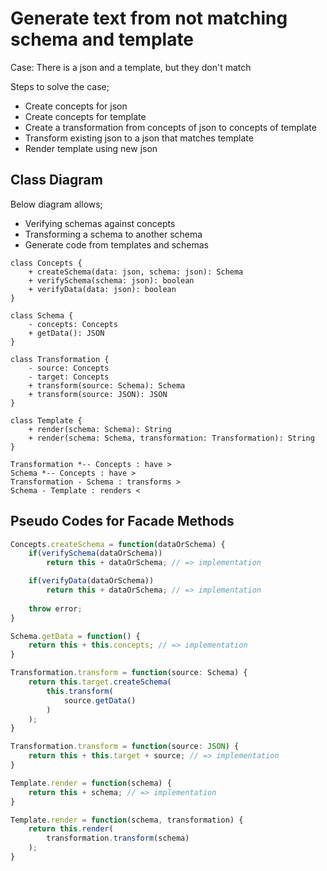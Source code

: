 # Generate text from not matching schema and template

Case: There is a json and a template, but they don't match

Steps to solve the case;

- Create concepts for json
- Create concepts for template
- Create a transformation from concepts of json to concepts of template
- Transform existing json to a json that matches template
- Render template using new json

## Class Diagram

Below diagram allows;

- Verifying schemas against concepts
- Transforming a schema to another schema
- Generate code from templates and schemas

```plantuml
class Concepts {
    + createSchema(data: json, schema: json): Schema
    + verifySchema(schema: json): boolean
    + verifyData(data: json): boolean
}

class Schema {
    - concepts: Concepts
    + getData(): JSON
}

class Transformation {
    - source: Concepts
    - target: Concepts
    + transform(source: Schema): Schema
    + transform(source: JSON): JSON
}

class Template {
    + render(schema: Schema): String
    + render(schema: Schema, transformation: Transformation): String
}

Transformation *-- Concepts : have >
Schema *-- Concepts : have > 
Transformation - Schema : transforms >
Schema - Template : renders <
```

## Pseudo Codes for Facade Methods

```javascript
Concepts.createSchema = function(dataOrSchema) {
    if(verifySchema(dataOrSchema))
        return this + dataOrSchema; // => implementation

    if(verifyData(dataOrSchema))
        return this + dataOrSchema; // => implementation
    
    throw error;
}

Schema.getData = function() {
    return this + this.concepts; // => implementation
}

Transformation.transform = function(source: Schema) {
    return this.target.createSchema(
        this.transform(
            source.getData()
        )
    );
}

Transformation.transform = function(source: JSON) {
    return this + this.target + source; // => implementation
}

Template.render = function(schema) {
    return this + schema; // => implementation
}

Template.render = function(schema, transformation) {
    return this.render(
        transformation.transform(schema)
    );
}
```
